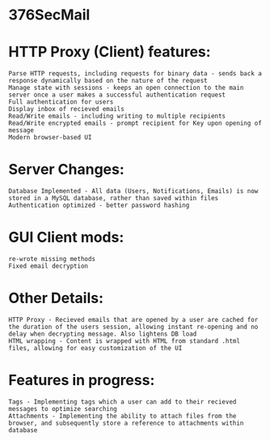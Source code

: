 # 376SecMail


# HTTP Proxy (Client) features:
	Parse HTTP requests, including requests for binary data - sends back a response dynamically based on the nature of the request
	Manage state with sessions - keeps an open connection to the main server once a user makes a successful authentication request
	Full authentication for users
	Display inbox of recieved emails
	Read/Write emails - including writing to multiple recipients
	Read/Write encrypted emails - prompt recipient for Key upon opening of message
	Modern browser-based UI

# Server Changes:
	Database Implemented - All data (Users, Notifications, Emails) is now stored in a MySQL database, rather than saved within files
	Authentication optimized - better password hashing

# GUI Client mods:
	re-wrote missing methods
	Fixed email decryption

# Other Details:
	HTTP Proxy - Recieved emails that are opened by a user are cached for the duration of the users session, allowing instant re-opening and no delay when decrypting message. Also lightens DB load
	HTML wrapping - Content is wrapped with HTML from standard .html files, allowing for easy customization of the UI


# Features in progress:
	Tags - Implementing tags which a user can add to their recieved messages to optimize searching
	Attachments - Implementing the ability to attach files from the browser, and subsequently store a reference to attachments within database
